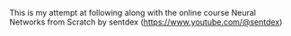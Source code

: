 This is my attempt at following along with the online course Neural Networks from Scratch by sentdex (https://www.youtube.com/@sentdex)